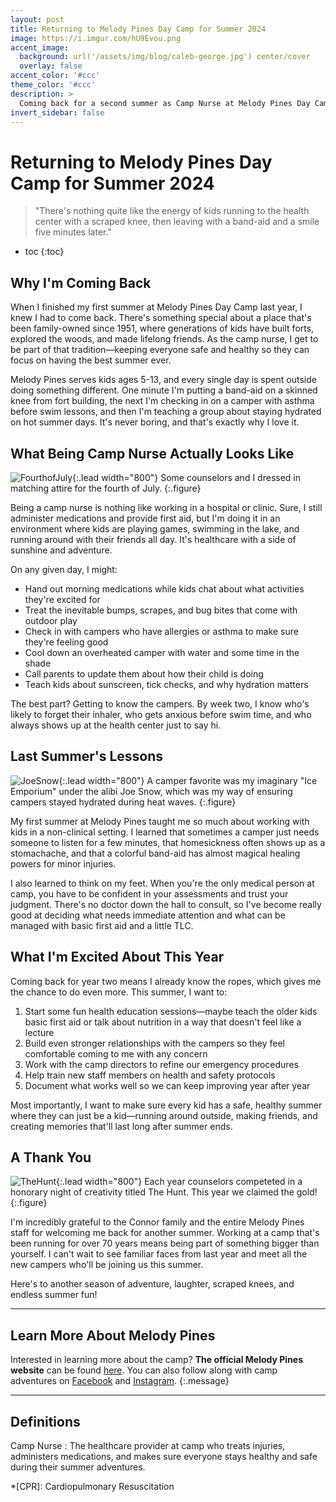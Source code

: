 ```yaml
---
layout: post
title: Returning to Melody Pines Day Camp for Summer 2024
image: https://i.imgur.com/hU9Evou.png
accent_image: 
  background: url('/assets/img/blog/caleb-george.jpg') center/cover
  overlay: false
accent_color: '#ccc'
theme_color: '#ccc'
description: >
  Coming back for a second summer as Camp Nurse at Melody Pines Day Camp.
invert_sidebar: false
---
```


# Returning to Melody Pines Day Camp for Summer 2024

> "There's nothing quite like the energy of kids running to the health center with a scraped knee, then leaving with a band-aid and a smile five minutes later."

* toc
{:toc}


## Why I'm Coming Back
When I finished my first summer at Melody Pines Day Camp last year, I knew I had to come back. There's something special about a place that's been family-owned since 1951, where generations of kids have built forts, explored the woods, and made lifelong friends. As the camp nurse, I get to be part of that tradition—keeping everyone safe and healthy so they can focus on having the best summer ever.

Melody Pines serves kids ages 5-13, and every single day is spent outside doing something different. One minute I'm putting a band-aid on a skinned knee from fort building, the next I'm checking in on a camper with asthma before swim lessons, and then I'm teaching a group about staying hydrated on hot summer days. It's never boring, and that's exactly why I love it.

## What Being Camp Nurse Actually Looks Like
![FourthofJuly](https://i.imgur.com/XEel4aE.png "A picture of counselors and I dressed in matching uniforms for the fourth of July"){:.lead width="800"}
Some counselors and I dressed in matching attire for the fourth of July.
{:.figure}

Being a camp nurse is nothing like working in a hospital or clinic. Sure, I still administer medications and provide first aid, but I'm doing it in an environment where kids are playing games, swimming in the lake, and running around with their friends all day. It's healthcare with a side of sunshine and adventure.

On any given day, I might:
- Hand out morning medications while kids chat about what activities they're excited for
- Treat the inevitable bumps, scrapes, and bug bites that come with outdoor play
- Check in with campers who have allergies or asthma to make sure they're feeling good
- Cool down an overheated camper with water and some time in the shade
- Call parents to update them about how their child is doing
- Teach kids about sunscreen, tick checks, and why hydration matters

The best part? Getting to know the campers. By week two, I know who's likely to forget their inhaler, who gets anxious before swim time, and who always shows up at the health center just to say hi.

## Last Summer's Lessons
![JoeSnow](https://i.imgur.com/5WHB8r8.png "A picture of myself distributing ice to campers as the fictious ice collector Joe Snow."){:.lead width="800"}
A camper favorite was my imaginary "Ice Emporium" under the alibi Joe Snow, which was my way of ensuring campers stayed hydrated during heat waves.
{:.figure}

My first summer at Melody Pines taught me so much about working with kids in a non-clinical setting. I learned that sometimes a camper just needs someone to listen for a few minutes, that homesickness often shows up as a stomachache, and that a colorful band-aid has almost magical healing powers for minor injuries.

I also learned to think on my feet. When you're the only medical person at camp, you have to be confident in your assessments and trust your judgment. There's no doctor down the hall to consult, so I've become really good at deciding what needs immediate attention and what can be managed with basic first aid and a little TLC.

## What I'm Excited About This Year
Coming back for year two means I already know the ropes, which gives me the chance to do even more. This summer, I want to:

1. Start some fun health education sessions—maybe teach the older kids basic first aid or talk about nutrition in a way that doesn't feel like a lecture
2. Build even stronger relationships with the campers so they feel comfortable coming to me with any concern
3. Work with the camp directors to refine our emergency procedures
4. Help train new staff members on health and safety protocols
5. Document what works well so we can keep improving year after year

Most importantly, I want to make sure every kid has a safe, healthy summer where they can just be a kid—running around outside, making friends, and creating memories that'll last long after summer ends.

## A Thank You
![TheHunt](https://i.imgur.com/FXDv9Zd.png "Our team celebrating our victory in the annual hunt."){:.lead width="800"}
Each year counselors competeted in a honorary night of creativity titled The Hunt. This year we claimed the gold!
{:.figure}

I'm incredibly grateful to the Connor family and the entire Melody Pines staff for welcoming me back for another summer. Working at a camp that's been running for over 70 years means being part of something bigger than yourself. I can't wait to see familiar faces from last year and meet all the new campers who'll be joining us this summer.

Here's to another season of adventure, laughter, scraped knees, and endless summer fun!

* * * 

## Learn More About Melody Pines
Interested in learning more about the camp? **The official Melody Pines website** can be found [here](https://melodypines.com/). You can also follow along with camp adventures on [Facebook](https://www.facebook.com/p/Melody-Pines-Day-Camp-100049409385089/) and [Instagram](https://www.instagram.com/melodypinesdaycamp/).
{:.message}
* * *

## Definitions
Camp Nurse
: The healthcare provider at camp who treats injuries, administers medications, and makes sure everyone stays healthy and safe during their summer adventures.



*[CPR]: Cardiopulmonary Resuscitation